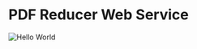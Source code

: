 # PDF Reducer Web Service
![Hello World](http://68.media.tumblr.com/a40fe47475f9a040cdf7f869d1c9249d/tumblr_o0p2hiqeNu1s2l00jo1_1280.jpg)
